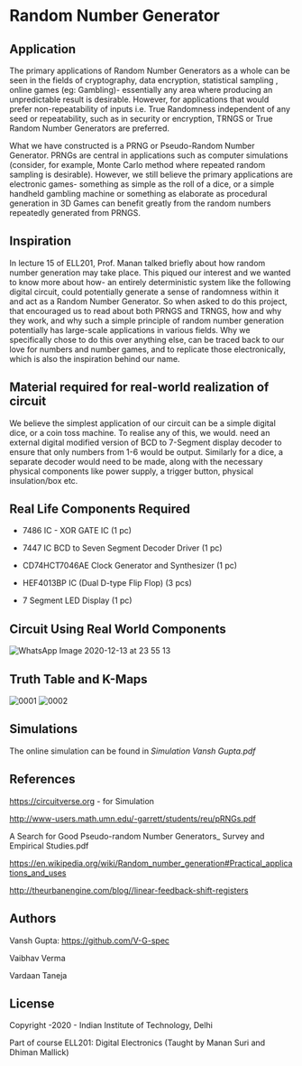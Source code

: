 # Random Number Generator

## Application
The primary applications of Random Number Generators as a whole can be seen in the fields of cryptography, data encryption, statistical sampling
, online games (eg: Gambling)- essentially any area where producing an unpredictable result is desirable. 
However, for applications that would prefer non-repeatability of inputs i.e. 
True Randomness independent of any seed or repeatability, such as in security or encryption, TRNGS or True Random Number Generators are preferred.

What we have constructed is a PRNG or Pseudo-Random Number Generator. PRNGs are central in applications such as computer simulations 
(consider, for example, Monte Carlo method where repeated random sampling is desirable). However, we still believe the primary applications are electronic games- 
something as simple as the roll of a dice, or a simple handheld gambling machine or something as elaborate as procedural 
generation in 3D Games can benefit greatly from the random numbers repeatedly generated from PRNGS.

## Inspiration
In lecture 15 of ELL201, Prof. Manan talked briefly about how random number generation may take place. 
This piqued our interest and we wanted to know more about how- an entirely deterministic system like the following digital circuit, could potentially 
generate a sense of randomness within it and act as a Random Number Generator. So when asked to do this project, that encouraged us to read 
about both PRNGS and TRNGS, how and why they work, and why such a simple principle of random number generation potentially has large-scale 
applications in various fields. Why we specifically chose to do this over anything else, can be traced back to our love for 
numbers and number games, and to replicate those electronically, which is also the inspiration behind our name.

## Material required for real-world realization of circuit
We believe the simplest application of our circuit can be a simple digital dice, or a coin toss machine. 
To realise any of this, we would. need an external digital modified version of BCD to 7-Segment display decoder to ensure that only numbers from 1-6 would be output. 
Similarly for a dice, a separate decoder would need to be made, along with the necessary physical components like power supply, a trigger button, physical insulation/box etc.

## Real Life Components Required
* 7486 IC - XOR GATE IC (1 pc)

* 7447 IC BCD to Seven Segment Decoder Driver (1 pc)

* CD74HCT7046AE Clock Generator and Synthesizer (1 pc)

* HEF4013BP IC (Dual D-type Flip Flop) (3 pcs)

* 7 Segment LED Display (1 pc)

## Circuit Using Real World Components
![WhatsApp Image 2020-12-13 at 23 55 13](https://user-images.githubusercontent.com/62442188/121799597-a9011a00-cc4a-11eb-9cb2-bf0d320d41aa.jpeg)

## Truth Table and K-Maps
![0001](https://user-images.githubusercontent.com/62442188/121799737-5f64ff00-cc4b-11eb-89d3-9ec78405080d.jpg)
![0002](https://user-images.githubusercontent.com/62442188/121799735-5d9b3b80-cc4b-11eb-81b6-5f675a8360ea.jpg)


## Simulations
The online simulation can be found in *Simulation Vansh Gupta.pdf*

## References
https://circuitverse.org - for Simulation

http://www-users.math.umn.edu/-garrett/students/reu/pRNGs.pdf

A Search for Good Pseudo-random Number Generators_ Survey and Empirical Studies.pdf

https://en.wikipedia.org/wiki/Random_number_generation#Practical_applications_and_uses

http://theurbanengine.com/blog//linear-feedback-shift-registers

## Authors

Vansh Gupta: https://github.com/V-G-spec

Vaibhav Verma

Vardaan Taneja

## License

Copyright -2020 - Indian Institute of Technology, Delhi

Part of course ELL201: Digital Electronics (Taught by Manan Suri and Dhiman Mallick)
